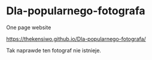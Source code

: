 # Dla-popularnego-fotografa
One page website

https://thekensiwo.github.io/Dla-popularnego-fotografa/



Tak naprawde ten fotograf nie istnieje.
